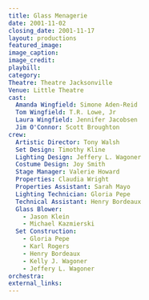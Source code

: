 ```yaml
---
title: Glass Menagerie
date: 2001-11-02
closing_date: 2001-11-17
layout: productions
featured_image: 
image_caption:
image_credit:
playbill:
category:
Theatre: Theatre Jacksonville
Venue: Little Theatre
cast:
  Amanda Wingfield: Simone Aden-Reid
  Tom Wingfield: T.R. Lowe, Jr
  Laura Wingfield: Jennifer Jacobsen
  Jim O'Connor: Scott Broughton
crew:
  Artistic Director: Tony Walsh
  Set Design: Timothy Kline
  Lighting Design: Jeffery L. Wagoner
  Costume Design: Joy Smith
  Stage Manager: Valerie Howard
  Properties: Claudia Wright
  Properties Assistant: Sarah Mayo
  Lighting Technician: Gloria Pepe
  Technical Assistant: Henry Bordeaux
  Glass Blower:
    - Jason Klein
    - Michael Kazmierski
  Set Construction:
    - Gloria Pepe
    - Karl Rogers
    - Henry Bordeaux
    - Kelly J. Wagoner
    - Jeffery L. Wagoner
orchestra:
external_links:
---
```

